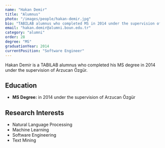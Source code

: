 ```yaml
---
name: "Hakan Demir"
title: "Alumnus"
photo: "/images/people/hakan-demir.jpg"
bio: "TABILAB alumnus who completed MS in 2014 under the supervision of Arzucan Özgür."
email: "hakan.demir@alumni.boun.edu.tr"
category: "alumni"
order: 28
degree: "MS"
graduationYear: 2014
currentPosition: "Software Engineer"
---
```


Hakan Demir is a TABILAB alumnus who completed his MS degree in 2014 under the supervision of Arzucan Özgür.

## Education

- **MS Degree:** in 2014 under the supervision of Arzucan Özgür

## Research Interests

- Natural Language Processing
- Machine Learning
- Software Engineering
- Text Mining 